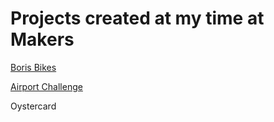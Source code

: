 # Projects created at my time at Makers

[Boris Bikes](https://github.com/ali-phipps/boris_bikes)

[Airport Challenge](https://github.com/ali-phipps/airport_challenge)

Oystercard







